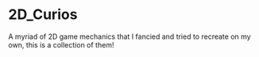 # 2D_Curios

A myriad of 2D game mechanics that I fancied and tried to recreate on my own, this is a collection of them!
